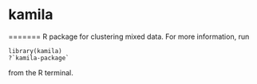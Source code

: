 
# kamila
=======
R package for clustering mixed data. For more information, run

    library(kamila)
    ?`kamila-package`

from the R terminal.


